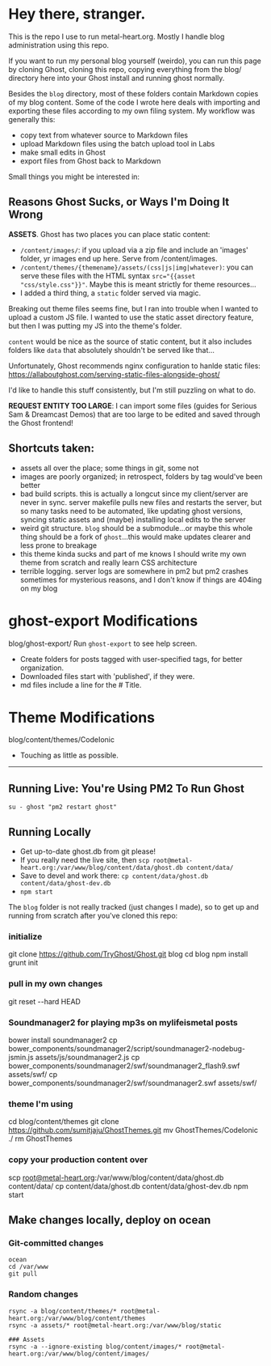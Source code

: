 # Hey there, stranger.
This is the repo I use to run metal-heart.org. Mostly I handle blog administration using this repo. 

If you want to run my personal blog yourself (weirdo), you can run this page by cloning Ghost, cloning this repo, copying everything from the blog/ directory here into your Ghost install and running ghost normally.

Besides the `blog` directory, most of these folders contain Markdown copies of my blog content. Some of the code I wrote here deals with importing and exporting these files according to my own filing system. My workflow was generally this:
- copy text from whatever source to Markdown files
- upload Markdown files using the batch upload tool in Labs
- make small edits in Ghost
- export files from Ghost back to Markdown

Small things you might be interested in:

## Reasons Ghost Sucks, or Ways I'm Doing It Wrong
**ASSETS**. Ghost has two places you can place static content:
- `/content/images/`: if you upload via a zip file and include an 'images' folder, yr images end up here. Serve from /content/images.
- `/content/themes/{themename}/assets/(css|js|img|whatever)`: you can serve these files with the HTML syntax `src="{{asset "css/style.css"}}"`. Maybe this is meant strictly for theme resources...
- I added a third thing, a `static` folder served via magic.

Breaking out theme files seems fine, but I ran into trouble when I wanted to upload a custom JS file. I wanted to use the static asset directory feature, but then I was putting my JS into the theme's folder.

`content` would be nice as the source of static content, but it also includes folders like `data` that absolutely shouldn't be served like that...

Unfortunately, Ghost recommends nginx configuration to hanlde static files:
https://allaboutghost.com/serving-static-files-alongside-ghost/

I'd like to handle this stuff consistently, but I'm still puzzling on what to do.

**REQUEST ENTITY TOO LARGE**: I can import some files (guides for Serious Sam & Dreamcast Demos) that are too large to be edited and saved through the Ghost frontend!

## Shortcuts taken:
- assets all over the place; some things in git, some not
- images are poorly organized; in retrospect, folders by tag would've been better
- bad build scripts. this is actually a longcut since my client/server are never in sync. server makefile pulls new files and restarts the server, but so many tasks need to be automated, like updating ghost versions, syncing static assets and (maybe) installing local edits to the server
- weird git structure. `blog` should be a submodule...or maybe this whole thing should be a fork of `ghost`...this would make updates clearer and less prone to breakage
- this theme kinda sucks and part of me knows I should write my own theme from scratch and really learn CSS architecture
- terrible logging. server logs are somewhere in pm2 but pm2 crashes sometimes for mysterious reasons, and I don't know if things are 404ing on my blog

# ghost-export Modifications
blog/ghost-export/
Run `ghost-export` to see help screen.
- Create folders for posts tagged with user-specified tags, for better organization.
- Downloaded files start with 'published', if they were.
- md files include a line for the # Title.

# Theme Modifications
blog/content/themes/CodeIonic
- Touching as little as possible.

---

## Running Live: You're Using PM2 To Run Ghost
`su - ghost "pm2 restart ghost"`

## Running Locally
- Get up-to-date ghost.db from git please!
- If you really need the live site, then `scp root@metal-heart.org:/var/www/blog/content/data/ghost.db content/data/`
- Save to devel and work there: `cp content/data/ghost.db content/data/ghost-dev.db`
- `npm start`

The `blog` folder is not really tracked (just changes I made), so to get up and running from scratch after you've cloned this repo:

### initialize
git clone https://github.com/TryGhost/Ghost.git blog
cd blog
npm install
grunt init
### pull in my own changes
git reset --hard HEAD

### Soundmanager2 for playing mp3s on mylifeismetal posts
bower install soundmanager2
cp bower_components/soundmanager2/script/soundmanager2-nodebug-jsmin.js assets/js/soundmanager2.js
cp bower_components/soundmanager2/swf/soundmanager2_flash9.swf assets/swf/
cp bower_components/soundmanager2/swf/soundmanager2.swf assets/swf/

### theme I'm using
cd blog/content/themes
git clone https://github.com/sumitjaju/GhostThemes.git
mv GhostThemes/CodeIonic ./
rm GhostThemes

### copy your production content over
scp root@metal-heart.org:/var/www/blog/content/data/ghost.db content/data/
cp content/data/ghost.db content/data/ghost-dev.db
npm start


## Make changes locally, deploy on ocean
### Git-committed changes
```
ocean
cd /var/www
git pull
```

### Random changes
```
rsync -a blog/content/themes/* root@metal-heart.org:/var/www/blog/content/themes
rsync -a assets/* root@metal-heart.org:/var/www/blog/static

### Assets
rsync -a --ignore-existing blog/content/images/* root@metal-heart.org:/var/www/blog/content/images/

